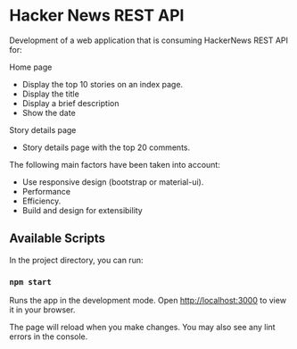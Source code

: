 # Hacker News REST API

Development of a web application that is consuming HackerNews REST API for:

Home page

- Display the top 10 stories on an index page.
- Display the title
- Display a brief description
- Show the date

Story details page

- Story details page with the top 20 comments.

The following main factors have been taken into account:

- Use responsive design (bootstrap or material-ui).
- Performance
- Efficiency.
- Build and design for extensibility


## Available Scripts

In the project directory, you can run:

### `npm start`

Runs the app in the development mode.
Open [http://localhost:3000](http://localhost:3000) to view it in your browser.

The page will reload when you make changes.
You may also see any lint errors in the console.
